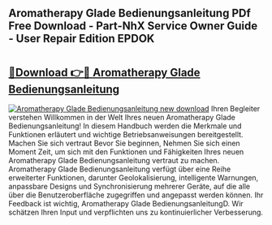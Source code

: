## Aromatherapy Glade Bedienungsanleitung PDf Free Download - Part-NhX Service Owner Guide - User Repair Edition EPDOK

# <h2><a href="http://df4wrt.blite.top/?on=Aromatherapy+Glade+Bedienungsanleitung">🔗Download 👉🔴 Aromatherapy Glade Bedienungsanleitung</a></h2>

[![Aromatherapy Glade Bedienungsanleitung new download](https://i.imgur.com/lujVjoI.png)](http://df4wrt.blite.top/?on=Aromatherapy+Glade+Bedienungsanleitung)
Ihren Begleiter verstehen Willkommen in der Welt Ihres neuen Aromatherapy Glade Bedienungsanleitung! In diesem Handbuch werden die Merkmale und Funktionen erläutert und wichtige Betriebsanweisungen bereitgestellt. Machen Sie sich vertraut Bevor Sie beginnen, Nehmen Sie sich einen Moment Zeit, um sich mit den Funktionen und Fähigkeiten Ihres neuen Aromatherapy Glade Bedienungsanleitung vertraut zu machen. Aromatherapy Glade Bedienungsanleitung verfügt über eine Reihe erweiterter Funktionen, darunter Geolokalisierung, intelligente Warnungen, anpassbare Designs und Synchronisierung mehrerer Geräte, auf die alle über die Benutzeroberfläche zugegriffen und angepasst werden können. Ihr Feedback ist wichtig, Aromatherapy Glade BedienungsanleitungD. Wir schätzen Ihren Input und verpflichten uns zu kontinuierlicher Verbesserung.
